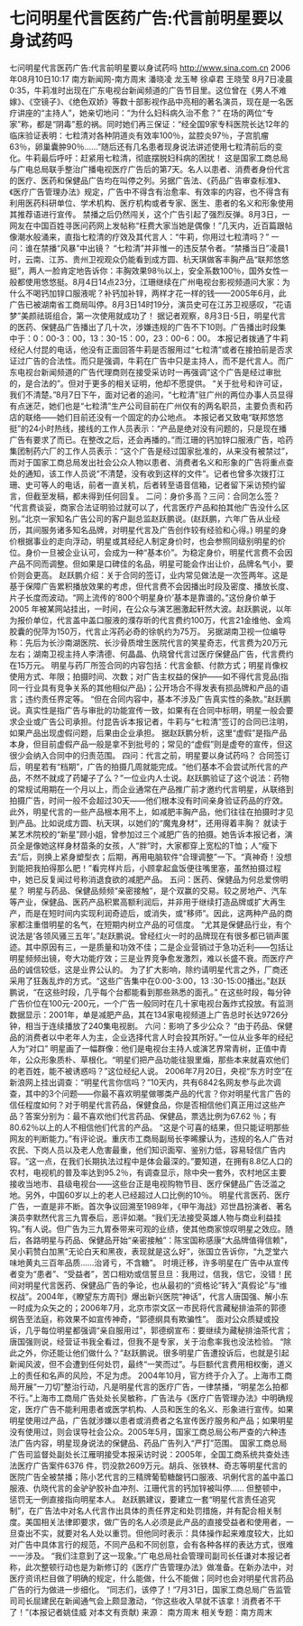 # 七问明星代言医药广告:代言前明星要以身试药吗

七问明星代言医药广告:代言前明星要以身试药吗
http://www.sina.com.cn 2006年08月10日10:17 南方新闻网-南方周末
潘晓凌 龙玉琴 徐卓君 王晓莹
8月7日凌晨0∶35，牛莉准时出现在广东电视台新闻频道的广告节目里。这位曾在《男人不难嫁》、《空镜子》、《绝色双娇》等数十部影视作品中亮相的著名演员，现在是一名医疗讲座的“主持人”，她亲切地问：“为什么妇科病久治不愈？”
在场的两位“专家”称，都是“阴毒”惹的祸。同时她们再三保证：“经全国9家专科医院长达12年的临床验证表明：七粒清对各种阴道炎有效率100％，盆腔炎97％，子宫肌瘤63％，卵巢囊肿90％……”随后还有几名患者现身说法讲述使用七粒清前后的变化。牛莉最后呼吁：赶紧用七粒清，彻底摆脱妇科病的困扰！
这是国家工商总局与广电总局联手整治广播电视医疗广告后的第7天。名人以患者、消费者身份代言的医疗、医药和保健品广告均在叫停之列。另据广告法、《药品广告审查标准》、《医疗广告管理办法》规定，广告中不得含有治愈率、有效率的内容，也不得含有利用医药科研单位、学术机构、医疗机构或者专家、医生、患者的名义和形象使用其推荐语进行宣传。
禁播之后仍然闯关，这个广告引起了强烈反弹。8月3日，一网友在中国百姓寻医问药网上发帖称“枉费大家当她是偶像！”几天内，近百篇跟帖像潮水般涌来，直指七粒清的疗效及其代言人：“牛莉，你用过七粒清吗？”
一问：谁在禁播“风暴”中出镜？
“七粒清”并非惟一的违反禁令者。“禁播当日”凌晨1时，云南、江苏、贵州卫视观众仍能看到成方圆、杭天琪做客丰胸产品“联邦悠悠挺”，两人一脸肯定地告诉你：丰胸效果98％以上，安全系数100％，国外女性一般都使用悠悠挺。8月4日14点23分，江珊继续在广州电视台影视频道问大家：为什么不喝钙加锌口服液呢？补钙加补锌，两样才花一样的钱——2005年6月，此广告已被湖南省工商局叫停。8月3日14时19分，演员史可在江苏卫视感叹，“花语梦”美颜祛斑组合，第一次使用就成功了！
据记者观察，8月3日-5日，明星代言的医药、保健品广告播出了几十次，涉嫌违规的广告不下10则。广告播出时段集中于：0：00-3：00，13：30-15：00，23：00-6：00。
本报记者拨通了牛莉经纪人付昆的电话，他没有正面回答牛莉是否服用过“七粒清”或者在接拍前是否求证过广告的合法性。而只是强调，牛莉在广告中只是主持人，而不是代言人。而广东电视台新闻频道的广告代理商则在接受采访时一再强调“这个广告是经过审批的，是合法的”。但对于更多的相关证明，他却不愿提供。
“关于批号和许可证，我们不清楚。”8月7日下午，面对记者的追问，“七粒清”驻广州的两位办事人员显得有点迷茫，她们也是“七粒清”生产公司目前在广州仅有的两名职员，主要负责和药店的联络——她们目前还没有一个固定的办公地点。
本报记者又致电“联邦悠悠挺”的24小时热线，接线的工作人员表示：“产品是绝对没有问题的，只是现在播广告有要求了而已。在整改之后，还会再播的。”而江珊的钙加锌口服液广告，哈药集团制药六厂的工作人员表示：“这个广告是经过国家批准的，从来没有被禁过”，而对于国家工商总局发出社会公众人物以患者、消费者名义和形象的广告将重点查处的通知，该工作人员说“不清楚，没有收到这样的文件”。记者也曾多次拨打江珊、史可等人的电话，前者一直关机，后者转至语音信箱，记者留下采访预约留言，但截至发稿，都未得到任何回复。
二问：身价多高？三问：合同怎么签？
“代言费谈妥，商家合法证明验过就可以了，代言医疗产品和拍其他广告没什么区别。”北京一家知名广告公司的客户副总监赵跃鹏说。(赵跃鹏，六年广告从业经历，其间服务诸多知名品牌，对明星代言及广告创作较有经验和心得。)
明星的身价根据事业的走向浮动，明星或其经纪人制定身价时，也会参照同级别明星的价位。身价一旦被企业认可，会成为一种“基本价”。为稳定身价，明星代言费不会因产品不同而调整。但如果是口碑佳的名品，明星可能会作出让价，品牌名气小，要价则会更高。
赵跃鹏介绍：关于合同的签订，业内常见做法是一次签两年。这是基于保障广告累积播放效果的考虑，但代言费不会因播出时段及密度、播放长度、片子长度而波动。“网上流传的‘800个明星身价’基本是靠谱的。”这份身价单于2005 年被某网站挂出，一时间，在公众与演艺圈激起轩然大波。赵跃鹏说，以年为报价单位，代言盖中盖口服液的濮存昕的代言费约100万，代言21金维他、金鸡胶囊的倪萍为150万，代言止泻药必奇的徐帆约为75万。
另据湖南卫视一位编导称：先后为长沙南湖医院、长沙骨质增生医院代言的笑星奇志，代言费为20万元左右；湖南卫视主持人李清德、何晶晶、仇晓曾代言过医疗保健品广告，代言费约在15万元。
明星与药厂所签合同的内容包括：代言金额、付款方式；明星肖像权使用方式、年限；拍摄时间、次数；对广告主权益的保护——如不得代言竞品(指同一行业具有竞争关系的其他相似产品)；公开场合不得发表有损品牌和产品的语言；违约责任界定等。
“但在合同内容中，基本不涉及广告真实性的条款。”赵跃鹏说。真实性是指广告与审批的功能宣传一致，如果有在合同中标明，明星一般会要求企业或广告公司承担。付昆告诉本报记者，牛莉与“七粒清”签订的合同已注明，如果产品出现虚假问题，后果由企业承担。
据赵跃鹏分析，这里“虚假”是指产品本身，但目前虚假产品一般是拿不到批号的；常见的“虚假”则是虚夸的宣传，但这很少会纳入合同中的归责范围。
四问：代言之前，明星要以身试药吗？
合同签订后，明星若有“档期”，广告的拍摄几周就能完成。“他们基本不会尝试所代言的产品，不然不就成了药罐子了么？”一位业内人士说。赵跃鹏验证了这个说法：药物的常规试用期在一个月以上，而企业通常在产品推广前才邀约代言明星，从联络到拍摄广告，时间一般不会超过30天——他们根本没有时间亲身验证药品的疗效。
此外，明星代言的一些产品根本用不上，如减肥丰胸产品，他们往往在拍摄时才见到产品。比如说成方圆、杭天琪，以她们的“魔鬼身材”，还用得着丰胸？
就读于某艺术院校的“新星”顾小姐，曾参加过三个减肥广告的拍摄。她告诉本报记者，演员全是像她这样身材苗条的女孩，人“胖”时，大家都穿上宽松的T恤；人“瘦下去”后，则换上紧身塑型衣；后期，再用电脑软件“合理调整”一下。“真神奇！没想到能把我拍得那么肥！”看完样片后，小顾拿起盒饭便往嘴里塞，虽然拍摄过程中，她已反复闻过号称消退食欲的减肥产品。
五问：医药、保健品为何总爱傍明星？
明星与药品、保健品频频“亲密接触”，是个双赢的交易。较之房地产、汽车等产业，保健品、医药产品积累高额利润后，并非用于继续打造品牌或扩大再生产，而是在短时间内实现利润奇迹后，或消失，或“移师”。因此，这两种产品的商家都注重借明星的名气，在短期内树立产品的可信度。
“尤其是保健品行业，有个说法是‘各领风骚三五年’。”赵跃鹏说。曾经红火一时的品牌现在有很多都已销声匿迹。其中原因有三，一是质量和功效不佳；二是企业营销过于急功近利——包括让明星频频出镜，夸大功能疗效；三是业界竞争愈发激烈，难以长盛不衰。而医疗产品的诚信较低，这是业界公认的。
为了扩大影响，除约请明星代言之外，厂商还采用了狂轰乱炸的方式。“这些广告集中在0∶00-3∶00，13 ∶30-15∶00播出。”赵跃鹏说，“在这些时段，几乎每个台都能看到那些熟悉的面孔。”
在这些时段，每分钟广告价位在100元-200元，一个广告一般同时在几十家电视台轰炸式投放。有监测数据显示：2001年，单是减肥产品，其在134家电视频道上广告总时长达9726分钟，相当于连续播放了240集电视剧。
六问：影响了多少公众？
“由于药品、保健品的消费者以中老年人为主，企业选择代言人时会投其所好。”一位从业多年的经纪人为“对口” 明星画了一幅群像：他们是电视台主持人或演艺界常青树，正值中青年，公众形象质朴、草根化。“明星们把产品功能往狠里煽，那些本来就喜欢他们的老百姓，能不被诱惑吗？”这位经纪人说。
2006年7月20日，央视“东方时空”在新浪网上挂出调查：“明星代言你信吗？”10天内，共有6842名网友参与此次调查，其中的3个问题——你最不喜欢明星做哪类产品的代言？你对明星代言广告的信任程度如何？对于明星代言药品，保健食品，你是否相信他们真正用过这些产品？答案分别为：最不喜欢他们代言药品、保健品，票选比例为67.62 ％；有80.62％以上的人不相信他们代言的产品。
“这是个可喜的结果，但只能证明那些网友的判断能力。”有评论说。重庆市工商局副局长李晞朦认为，违规的名人广告对农民、下岗人员以及老人危害最重，他们知识面窄、鉴别力低，容易轻信广告内容。“这一点，在我们长期执法过程中是体会最深的。”要知道，在拥有8.8亿人口的农村，电视机的普及率达到95.2％，有调查显示，除中央一套外，农村地区主要接收当地市、县级电视台——这些台正是电视购物节目、医疗保健品广告泛滥之地。另外，中国60岁以上的老人已经超过人口比例的10％。
明星代言医药、医疗广告，一直是非不断。首次争议回溯至1989年，《甲午海战》邓世昌扮演者、著名演员李默然代言三九胃泰后，恶评如潮。“我们无法接受英雄人物与商业利益挂钩。”有人说。但广告为三九胃泰带来可观的业绩，使其他商家惊叹明星之效应。随后，各路明星与药品、保健品开始“亲密接触”：陈宝国称感康“大品牌值得信赖”，吴小莉赞白加黑“无论白天和黑夜，表现就是这么好”，张国立告诉你，“九芝堂六味地黄丸三百年品质……治肾亏，不含糖”。
时境迁移，许多明星在广告中从宣传者变为“患者”、“受益者”，苦口相劝或信誓旦旦：我用过，信我，信它，没错！民间对明星代言医药、保健品广告的争论，也从最初的“资格论”转入“真假论”与“维权战”。2004年，《瞭望东方周刊》爆出新兴医院“神话”，代言人唐国强、解小东一时成为众矢之的；2006年7月，北京市崇文区一市民将代言藏秘排油茶的郭德纲告至法庭，称效果不如宣传神奇，“郭德纲具有欺骗性”。
面对公众质疑或投诉，几乎每位明星都强调“亲自服用过”，郭德纲宣布：要继续为藏秘排油茶代言；唐国强则说，经营证书我全看过，但我不是专家，关于治愈率我也没法检验。
“除此之外，你还能让他们做什么？”赵跃鹏说。很多明星广告遭投诉后，也就是引起新闻风波，但不会遭到任何处罚，最终“一笑而过”。与巨额代言费用相权衡，道义上的责任和名声的风险，不足为虑。
2004年10月，官方终于介入了。上海市工商局开展“一刀切”整治行动，凡是明星代言的医疗广告，一律禁播，“明星怎么拍都不行。”上海市工商局广告处处长吴敏称，广告法与《医疗广告管理办法》中明确规定，医疗广告不能利用患者或医学机构、人员和医生的名义、形象进行宣传。如果明星使用过产品，广告就涉嫌以患者或消费者之名宣传医疗服务和产品；如果明星没有使用过，则会误导社会公众。2005年5月，国家工商总局公布严查的六种违法广告内容，明星现身说法的保健品、药品广告列入“严打”范围。
国家工商总局广告司监督处副处长江雁明接受本报采访时说：2005年，全国工商系统共查处违法医疗广告案件6376 件，罚没款2609万元。胡兵、张铁林、奇志等明星代言的医院广告全被禁播；陈小艺代言的三精牌葡萄糖酸钙口服液、巩俐代言的盖中盖口服液、仇晓代言的金驴驴胶补血冲剂、江珊代言的钙加锌被叫停……
但整顿中，惩罚无一例直接指向明星本人。
赵跃鹏建议，要建立一套“明星代言责任追究制”，在广告法中对名人代言作出具体的责任界定和处罚措施，并有配合相关制度。美国相关法律即要求，做广告的名人必须是此产品的直接受益者和使用者，一旦查出不实，就要对名人处以重罚。但他同时表示：具体操作起来难度较大，比如对广告中具体言行的规范，不同产品和不同创意，会有各种各样的表达方式，很难一一涉及。
“我们注意到了这一现象。”广电总局社会管理司副司长任谦对本报记者称，此次整顿行动也是为新修订的《医疗广告管理办法》做准备。在新办法中，对医疗资讯栏目做了明确的规定，什么能做，什么不能做；同时也会对明星代言药品广告的行为做进一步细化。
“同志们，该停了！”7月31日，国家工商总局广告监管司司长屈建民在新闻通气会上颇显激动，“你这些收入早就不该拿！消费者不干了！”(本报记者姚佳威 对本文有贡献) 来源：
南方周末
相关专题：南方周末 

